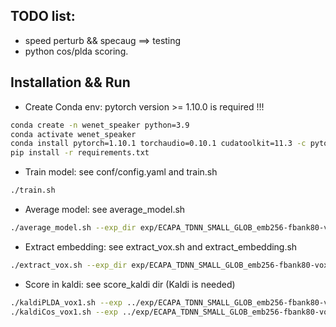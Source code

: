 ## TODO list:
* speed perturb && specaug ==> testing
* python cos/plda scoring.


## Installation && Run

* Create Conda env: pytorch version >= 1.10.0 is required !!!

``` sh
conda create -n wenet_speaker python=3.9
conda activate wenet_speaker
conda install pytorch=1.10.1 torchaudio=0.10.1 cudatoolkit=11.3 -c pytorch -c conda-forge
pip install -r requirements.txt
```

* Train model: see conf/config.yaml and train.sh

``` sh
./train.sh
```

* Average model: see average_model.sh

``` sh
./average_model.sh --exp_dir exp/ECAPA_TDNN_SMALL_GLOB_emb256-fbank80-vox2_dev-aug0.6-spFalse-saFalse-ArcMargin-SGD-epoch66
```

* Extract embedding: see extract_vox.sh and extract_embedding.sh

``` sh
./extract_vox.sh --exp_dir exp/ECAPA_TDNN_SMALL_GLOB_emb256-fbank80-vox2_dev-aug0.6-spFalse-saFalse-ArcMargin-SGD-epoch66
```
 
* Score in kaldi: see score_kaldi dir (Kaldi is needed)

``` sh
./kaldiPLDA_vox1.sh --exp ../exp/ECAPA_TDNN_SMALL_GLOB_emb256-fbank80-vox2_dev-aug0.6-spFalse-saFalse-ArcMargin-SGD-epoch66 --data ../data
./kaldiCos_vox1.sh --exp ../exp/ECAPA_TDNN_SMALL_GLOB_emb256-fbank80-vox2_dev-aug0.6-spFalse-saFalse-ArcMargin-SGD-epoch66
```
